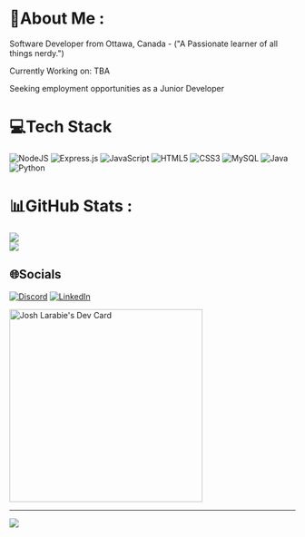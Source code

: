 # 💫About Me :
Software Developer from Ottawa, Canada - ("A Passionate learner of all things nerdy.")

Currently Working on:
    TBA
   

Seeking employment opportunities as a Junior Developer


# 💻Tech Stack
![NodeJS](https://img.shields.io/badge/node.js-6DA55F?style=for-the-badge&logo=node.js&logoColor=white)
![Express.js](https://img.shields.io/badge/express.js-%23404d59.svg?style=for-the-badge&logo=express&logoColor=%2361DAFB) 
![JavaScript](https://img.shields.io/badge/javascript-%23323330.svg?style=for-the-badge&logo=javascript&logoColor=%23F7DF1E)
![HTML5](https://img.shields.io/badge/html5-%23E34F26.svg?style=for-the-badge&logo=html5&logoColor=white) 
![CSS3](https://img.shields.io/badge/css3-%231572B6.svg?style=for-the-badge&logo=css3&logoColor=white) 
![MySQL](https://img.shields.io/badge/mysql-%2300f.svg?style=for-the-badge&logo=mysql&logoColor=white) 
![Java](https://img.shields.io/badge/java-%23ED8B00.svg?style=for-the-badge&logo=java&logoColor=white) 
![Python](https://img.shields.io/badge/python-3670A0?style=for-the-badge&logo=python&logoColor=ffdd54)


# 📊GitHub Stats :
![](https://github-readme-streak-stats.herokuapp.com/?user=Josh-Larabie&theme=dark&hide_border=false)<br/>
![](https://github-readme-stats.vercel.app/api/top-langs/?username=Josh-Larabie&theme=dark&hide_border=false&include_all_commits=false&count_private=false&layout=compact)

## 🌐Socials
[![Discord](https://img.shields.io/badge/Discord-%237289DA.svg?logo=discord&logoColor=white)](htttps://discord.gg/Juicy#1902) 
[![LinkedIn](https://img.shields.io/badge/LinkedIn-%230077B5.svg?logo=linkedin&logoColor=white)](https://linkedin.com/in/josh-larabie)

<a href="https://app.daily.dev/Josh_Larabie"><img src="https://api.daily.dev/devcards/4d23717fa3d24abca846b479aaf39f1f.png?r=m32" width="340" alt="Josh Larabie's Dev Card"/></a>

---
[![](https://visitcount.itsvg.in/api?id=Josh-Larabie&icon=0&color=12)](https://visitcount.itsvg.in)
